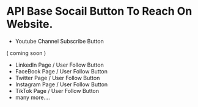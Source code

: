 # API Base Socail Button To Reach On Website.

* Youtube Channel Subscribe Button

( coming soon )

* LinkedIn Page / User Follow Button
* FaceBook Page / User Follow Button
* Twitter Page / User Follow Button
* Instagram Page / User Follow Button
* TikTok Page / User Follow Button
* many more....

